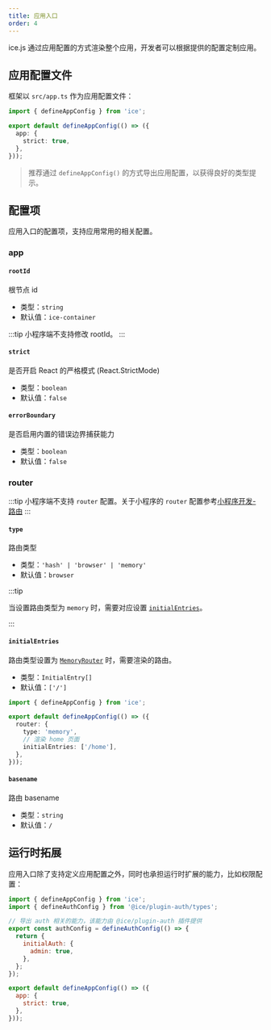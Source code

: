 ```yaml
---
title: 应用入口
order: 4
---
```


ice.js 通过应用配置的方式渲染整个应用，开发者可以根据提供的配置定制应用。

## 应用配置文件

框架以 `src/app.ts` 作为应用配置文件：

```ts
import { defineAppConfig } from 'ice';

export default defineAppConfig(() => ({
  app: {
    strict: true,
  },
}));
```

> 推荐通过 `defineAppConfig()` 的方式导出应用配置，以获得良好的类型提示。

## 配置项

应用入口的配置项，支持应用常用的相关配置。

### app

#### `rootId`

根节点 id

- 类型：`string`
- 默认值：`ice-container`

:::tip
小程序端不支持修改 rootId。
:::

#### `strict`

是否开启 React 的严格模式 (React.StrictMode)

- 类型：`boolean`
- 默认值：`false`

#### `errorBoundary`

是否启用内置的错误边界捕获能力

- 类型：`boolean`
- 默认值：`false`

### router

:::tip
小程序端不支持 `router` 配置。关于小程序的 `router` 配置参考[小程序开发-路由](../miniapp/router)
:::

#### `type` 

路由类型

- 类型：`'hash' | 'browser' | 'memory'`
- 默认值：`browser`

:::tip

当设置路由类型为 `memory` 时，需要对应设置 [`initialEntries`](#initialentries)。

:::

#### `initialEntries`

路由类型设置为 [`MemoryRouter`](https://reactrouter.com/en/main/router-components/memory-router#memoryrouter) 时，需要渲染的路由。

- 类型：`InitialEntry[]`
- 默认值：`['/']`

```ts
import { defineAppConfig } from 'ice';

export default defineAppConfig(() => ({
  router: {
    type: 'memory',
    // 渲染 home 页面
    initialEntries: ['/home'],
  },
}));
```

#### `basename`

路由 basename

- 类型：`string`
- 默认值：`/`

## 运行时拓展

应用入口除了支持定义应用配置之外，同时也承担运行时扩展的能力，比如权限配置：

```js
import { defineAppConfig } from 'ice';
import { defineAuthConfig } from '@ice/plugin-auth/types';

// 导出 auth 相关的能力，该能力由 @ice/plugin-auth 插件提供
export const authConfig = defineAuthConfig(() => {
  return {
    initialAuth: {
      admin: true,
    },
  };
});

export default defineAppConfig(() => ({
  app: {
    strict: true,
  },
}));
```
